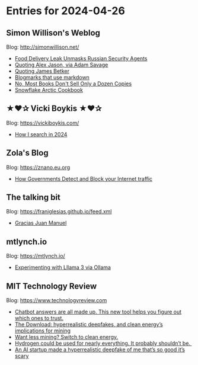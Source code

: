 # Entries for 2024-04-26
## Simon Willison's Weblog 
Blog: http://simonwillison.net/ 

- [Food Delivery Leak Unmasks Russian Security Agents](https://simonwillison.net/2024/Apr/26/food-delivery-leak-unmasks-russian-security-agents/#atom-everything)
- [Quoting Alex Jason, via Adam Savage](https://simonwillison.net/2024/Apr/25/alex-jason-via-adam-savage/#atom-everything)
- [Quoting James Betker](https://simonwillison.net/2024/Apr/25/james-betker/#atom-everything)
- [Blogmarks that use markdown](https://simonwillison.net/2024/Apr/25/blogmarks-that-use-markdown/#atom-everything)
- [No, Most Books Don't Sell Only a Dozen Copies](https://simonwillison.net/2024/Apr/25/no-most-books-dont-sell-only-a-dozen-copies/#atom-everything)
- [Snowflake Arctic Cookbook](https://simonwillison.net/2024/Apr/25/snowflake-arctic-cookbook/#atom-everything)
## ★❤✰ Vicki Boykis ★❤✰ 
Blog: https://vickiboykis.com/ 

- [How I search in 2024](https://vickiboykis.com/2024/04/25/how-i-search-in-2024/)
## Zola's Blog 
Blog: https://znano.eu.org 

- [How Governments Detect and Block your Internet traffic](https://znano.eu.org/blog/posts/how-governments-detect-and-block-your-internet-traffic)
## The talking bit 
Blog: https://franiglesias.github.io/feed.xml 

- [Gracias Juan Manuel](https://franiglesias.github.io/farewell_juan_manuel/)
## mtlynch.io 
Blog: https://mtlynch.io/ 

- [Experimenting with Lllama 3 via Ollama](https://mtlynch.io/notes/ollama-llama3/)
## MIT Technology Review 
Blog: https://www.technologyreview.com 

- [Chatbot answers are all made up. This new tool helps you figure out which ones to trust.](https://www.technologyreview.com/2024/04/25/1091835/chatbot-hallucination-new-tool-trustworthy-language-model/)
- [The Download: hyperrealistic deepfakes, and clean energy’s implications for mining](https://www.technologyreview.com/2024/04/25/1091830/the-download-hyperrealistic-deepfakes-and-clean-energys-implications-for-mining/)
- [Want less mining? Switch to clean energy.](https://www.technologyreview.com/2024/04/25/1091765/want-less-mining-switch-to-clean-energy/)
- [Hydrogen could be used for nearly everything. It probably shouldn’t be. ](https://www.technologyreview.com/2024/04/25/1091757/hydrogen-uses-ranked/)
- [An AI startup made a hyperrealistic deepfake of me that’s so good it’s scary](https://www.technologyreview.com/2024/04/25/1091772/new-generative-ai-avatar-deepfake-synthesia/)